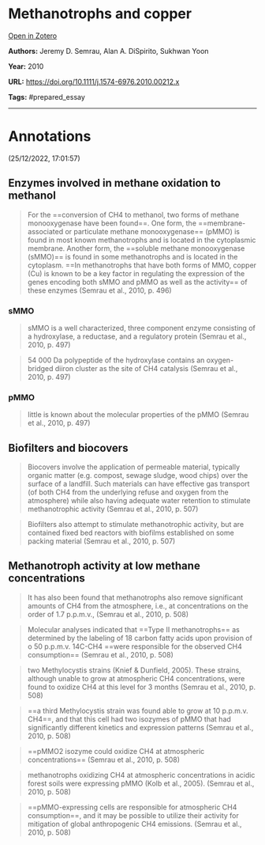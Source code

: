 # Methanotrophs and copper
[Open in Zotero](zotero://select/items/@SemrauEtAl_2010)

**Authors:** Jeremy D. Semrau, Alan A. DiSpirito, Sukhwan Yoon

**Year:** 2010

**URL:** https://doi.org/10.1111/j.1574-6976.2010.00212.x

**Tags:** #prepared_essay 

---

# Annotations  
(25/12/2022, 17:01:57)

## Enzymes involved in methane oxidation to methanol 
>For the ==conversion of CH4 to methanol, two forms of methane monooxygenase have been found==. One form, the ==membrane-associated or particulate methane monooxygenase== (pMMO) is found in most known methanotrophs and is located in the cytoplasmic membrane. Another form, the ==soluble methane monooxygenase (sMMO)== is found in some methanotrophs and is located in the cytoplasm. ==In methanotrophs that have both forms of MMO, copper (Cu) is known to be a key factor in regulating the expression of the genes encoding both sMMO and pMMO as well as the activity== of these enzymes (Semrau et al., 2010, p. 496)

### sMMO 
> sMMO is a well characterized, three component enzyme consisting of a hydroxylase, a reductase, and a regulatory protein (Semrau et al., 2010, p. 497)

> 54 000 Da polypeptide of the hydroxylase contains an oxygen-bridged diiron cluster as the site of CH4 catalysis (Semrau et al., 2010, p. 497)

### pMMO
> little is known about the molecular properties of the pMMO (Semrau et al., 2010, p. 497)

## Biofilters and biocovers 
> Biocovers involve the application of permeable material, typically organic matter (e.g. compost, sewage sludge, wood chips) over the surface of a landfill. Such materials can have effective gas transport (of both CH4 from the underlying refuse and oxygen from the atmosphere) while also having adequate water retention to stimulate methanotrophic activity (Semrau et al., 2010, p. 507)

> Biofilters also attempt to stimulate methanotrophic activity, but are contained fixed bed reactors with biofilms established on some packing material (Semrau et al., 2010, p. 507)

## Methanotroph activity at low methane concentrations 
> It has also been found that methanotrophs also remove significant amounts of CH4 from the atmosphere, i.e., at concentrations on the order of 1.7 p.p.m.v., (Semrau et al., 2010, p. 508)

> Molecular analyses indicated that ==Type II methanotrophs== as determined by the labeling of 18 carbon fatty acids upon provision of o 50 p.p.m.v. 14C-CH4 ==were responsible for the observed CH4 consumption== (Semrau et al., 2010, p. 508)

> two Methylocystis strains (Knief & Dunfield, 2005). These strains, although unable to grow at atmospheric CH4 concentrations, were found to oxidize CH4 at this level for 3 months (Semrau et al., 2010, p. 508)

> ==a third Methylocystis strain was found able to grow at 10 p.p.m.v. CH4==, and that this cell had two isozymes of pMMO that had significantly different kinetics and expression patterns (Semrau et al., 2010, p. 508)

> ==pMMO2 isozyme could oxidize CH4 at atmospheric concentrations== (Semrau et al., 2010, p. 508)

> methanotrophs oxidizing CH4 at atmospheric concentrations in acidic forest soils were expressing pMMO (Kolb et al., 2005). (Semrau et al., 2010, p. 508)

> ==pMMO-expressing cells are responsible for atmospheric CH4 consumption==, and it may be possible to utilize their activity for mitigation of global anthropogenic CH4 emissions. (Semrau et al., 2010, p. 508)